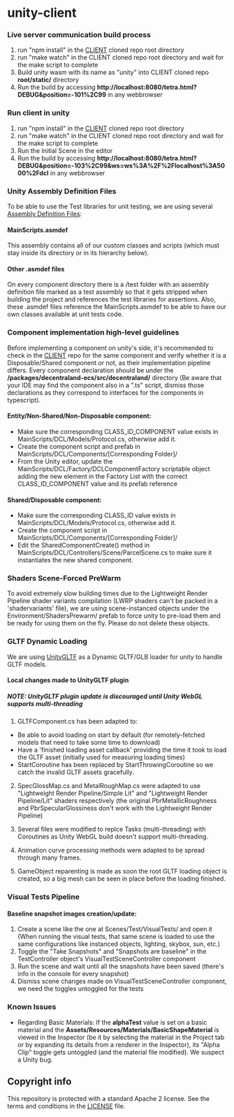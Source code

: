 # unity-client

### Live server communication build process

1. run "npm install" in the [CLIENT](https://github.com/decentraland/client) cloned repo root directory
2. run "make watch" in the CLIENT cloned repo root directory and wait for the make script to complete
3. Build unity wasm with its name as "unity" into CLIENT cloned repo **root/static/** directory
4. Run the build by accessing **http://localhost:8080/tetra.html?DEBUG&position=-101%2C99** in any webbrowser

### Run client in unity

1. run "npm install" in the [CLIENT](https://github.com/decentraland/client) cloned repo root directory
2. run "make watch" in the CLIENT cloned repo root directory and wait for the make script to complete
3. Run the Initial Scene in the editor
4. Run the build by accessing **http://localhost:8080/tetra.html?DEBUG&position=-103%2C99&ws=ws%3A%2F%2Flocalhost%3A5000%2Fdcl** in any webbrowser

### Unity Assembly Definition Files

To be able to use the Test libraries for unit testing, we are using several [Assembly Definition Files](https://docs.unity3d.com/Manual/ScriptCompilationAssemblyDefinitionFiles.html):

#### MainScripts.asmdef

This assembly contains all of our custom classes and scripts (which must stay inside its directory or in its hierarchy below).

#### Other .asmdef files

On every component directory there is a /test folder with an assembly definition file marked as a test assembly so that it gets stripped when building the project and references the test libraries for assertions. Also, these .asmdef files reference the MainScripts.asmdef to be able to have our own classes available at unit tests code.

### Component implementation high-level guidelines

Before implementing a component on unity's side, it's recommended to check in the [CLIENT](https://github.com/decentraland/client) repo for the same component and verify whether it is a Disposable/Shared component or not, as their implementation pipeline differs.
Every component declaration should be under the **/packages/decentraland-ecs/src/decentraland/** directory (Be aware that your IDE may find the component also in a ".ts" script, dismiss those declarations as they correspond to interfaces for the components in typescript).

#### Entity/Non-Shared/Non-Disposable component:

-   Make sure the corresponding CLASS_ID_COMPONENT value exists in MainScripts/DCL/Models/Protocol.cs, otherwise add it.
-   Create the component script and prefab in MainScripts/DCL/Components/[Corresponding Folder]/
-   From the Unity editor, update the MainScripts/DCL/Factory/DCLComponentFactory scriptable object adding the new element in the Factory List with the correct CLASS_ID_COMPONENT value and its prefab reference

#### Shared/Disposable component:

-   Make sure the corresponding CLASS_ID value exists in MainScripts/DCL/Models/Protocol.cs, otherwise add it.
-   Create the component script in MainScripts/DCL/Components/[Corresponding Folder]/
-   Edit the SharedComponentCreate() method in MainScripts/DCL/Controllers/Scene/ParcelScene.cs to make sure it instantiates the new shared component.

### Shaders Scene-Forced PreWarm

To avoid extremely slow building times due to the Lightweight Render Pipeline shader variants compilation (LWRP shaders can't be packed in a 'shadervariants' file), we are using scene-instanced objects under the Environment/ShadersPrewarm/ prefab to force unity to pre-load them and be ready for using them on the fly. Please do not delete these objects.

### GLTF Dynamic Loading

We are using [UnityGLTF](https://github.com/KhronosGroup/UnityGLTF) as a Dynamic GLTF/GLB loader for unity to handle GLTF models.

#### Local changes made to UnityGLTF plugin

##### NOTE: UnityGLTF plugin update is discouraged until Unity WebGL supports multi-threading

1. GLTFComponent.cs has been adapted to:

-   Be able to avoid loading on start by default (for remotely-fetched models that need to take some time to download)
-   Have a 'finished loading asset callback' providing the time it took to load the GLTF asset (initially used for measuring loading times)
-   StartCoroutine has been replaced by StartThrowingCoroutine so we catch the invalid GLTF assets gracefully.

2. SpecGlossMap.cs and MetalRoughMap.cs were adapted to use "Lightweight Render Pipeline/Simple Lit" and "Lightweight Render Pipeline/Lit" shaders respectively (the original PbrMetallicRoughness and PbrSpecularGlossiness don't work with the Lightweight Render Pipeline)

3. Several files were modified to replce Tasks (multi-threading) with Coroutines as Unity WebGL build doesn't support multi-threading.

4. Animation curve processing methods were adapted to be spread through many frames.

5. GameObject reparenting is made as soon the root GLTF loading object is created, so a big mesh can be seen in place before the loading finished.

### Visual Tests Pipeline

#### Baseline snapshot images creation/update:

1. Create a scene like the one at Scenes/Test/VisualTests/ and open it (When running the visual tests, that same scene is loaded to use the same configurations like instanced objects, lighting, skybox, sun, etc.)
2. Toggle the "Take Snapshots" and "Snapshots are baseline" in the TestController object's VisualTestSceneController component
3. Run the scene and wait until all the snapshots have been saved (there's info in the console for every snapshot)
4. Dismiss scene changes made on VisualTestSceneController component, we need the toggles untoggled for the tests

### Known Issues

-   Regarding Basic Materials: If the **alphaTest** value is set on a basic material and the **Assets/Resources/Materials/BasicShapeMaterial** is viewed in the Inspector (be it by selecting the material in the Project tab or by expanding its details from a renderer in the Inspector), its "Alpha Clip" toggle gets untoggled (and the material file modified). We suspect a Unity bug.

## Copyright info

This repository is protected with a standard Apache 2 license. See the terms and conditions in the [LICENSE](https://github.com/decentraland/unity-client/blob/master/LICENSE) file.
